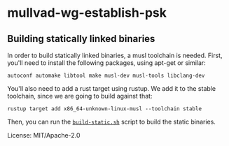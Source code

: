 # mullvad-wg-establish-psk

## Building statically linked binaries

In order to build statically linked binaries, a musl toolchain is needed.
First, you'll need to install the following packages, using apt-get or similar:
```
autoconf automake libtool make musl-dev musl-tools libclang-dev
```

You'll also need to add a rust target using rustup. We add it to the stable toolchain, since we are going to build against that:
```
rustup target add x86_64-unknown-linux-musl --toolchain stable
```

Then, you can run the [`build-static.sh`] script to build the static binaries.


[oqs]: https://crates.io/crates/oqs
[`build-static.sh`]: https://github.com/mullvad/oqs-rs/blob/master/mullvad-wg-establish-psk/build-static.sh

License: MIT/Apache-2.0
